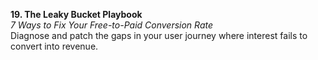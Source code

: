 **19. The Leaky Bucket Playbook**  
_7 Ways to Fix Your Free-to-Paid Conversion Rate_  
Diagnose and patch the gaps in your user journey where interest fails to convert into revenue.
